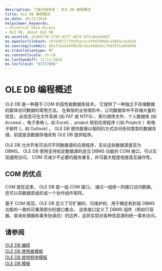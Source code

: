 ```yaml
---
description: 了解详细信息： OLE DB 编程概述
title: OLE DB 编程概述
ms.date: 10/22/2018
helpviewer_keywords:
- Universal Data Access
- OLE DB, about OLE DB
ms.assetid: a5a69730-2793-4277-a67d-6f3c8edab6df
ms.openlocfilehash: 1976d8717704fbacec4f9d249b8ca3664c2eeb56
ms.sourcegitcommit: d6af41e42699628c3e2e6063ec7b03931a49a098
ms.translationtype: MT
ms.contentlocale: zh-CN
ms.lasthandoff: 12/11/2020
ms.locfileid: "97317098"
---
```

# <a name="ole-db-programming-overview"></a>OLE DB 编程概述

OLE DB 是一种基于 COM 的高性能数据库技术。 它提供了一种独立于存储数据的窗体访问数据的常用方法。 在典型的业务情形中，公司数据库中不存储大量的信息。 此信息可在文件系统 (如 FAT 或 NTFS) 、索引顺序文件、个人数据库 (如 Access) 、电子表格 (，如 Excel) 、project 规划应用程序 (（如 Project) ）和电子邮件 (，如 Outlook) 。 OLE DB 使你能够以相同的方式访问任何类型的数据存储，前提是该数据存储具有 OLE DB 提供程序。

OLE DB 允许开发可访问不同数据源的应用程序，无论这些数据源是否为 DBMS。 OLE DB 使用支持给定数据源的适当 DBMS 功能的 COM 接口，可以实现通用访问。 COM 可减少不必要的服务重复，并可最大程度地提高互操作性。

## <a name="benefits-of-com"></a>COM 的优点

COM 就在这里。 OLE DB 是一组 COM 接口。 通过一组统一的接口访问数据，您可以将数据库组织成一个协作组件矩阵。

基于 COM 规范，OLE DB 定义了可扩展的、可维护的、用于确定和封装 DBMS 功能的一致的可重用部分的接口集合。 这些接口定义了 DBMS 组件（例如行容器、查询处理器和事务协调员）的边界，这将实现对各种信息源的统一事务访问。

## <a name="see-also"></a>请参阅

[OLE DB 编程](../../data/oledb/ole-db-programming.md)<br/>
[OLE DB 使用者模板](../../data/oledb/ole-db-consumer-templates-cpp.md)<br/>
[OLE DB 提供程序模板](../../data/oledb/ole-db-provider-templates-cpp.md)<br/>
[OLE DB 模板](../../data/oledb/ole-db-templates.md)
